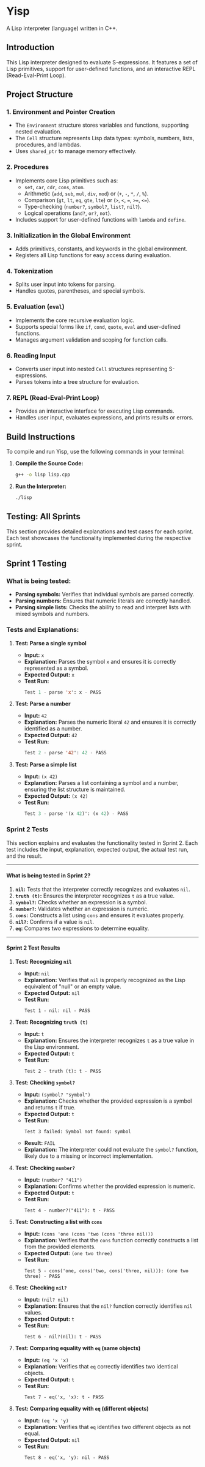 # Yisp
A Lisp interpreter (language) written in C++.

## Introduction
This Lisp interpreter designed to evaluate S-expressions. It features a set of Lisp primitives, support for user-defined functions, and an interactive REPL (Read-Eval-Print Loop). 

## Project Structure

### 1. Environment and Pointer Creation
- The `Environment` structure stores variables and functions, supporting nested evaluation.
- The `Cell` structure represents Lisp data types: symbols, numbers, lists, procedures, and lambdas.
- Uses `shared_ptr` to manage memory effectively.

### 2. Procedures
- Implements core Lisp primitives such as:
  - `set`, `car`, `cdr`, `cons`, `atom`.
  - Arithmetic (`add`, `sub`, `mul`, `div`, `mod`) or (`+`, `-`, `*`, `/`, `%`).
  - Comparison (`gt`, `lt`, `eq`, `gte`, `lte`) or (`>`, `<`, `=`, `>=`, `<=`).
  - Type-checking (`number?`, `symbol?`, `list?`, `nil?`).
  - Logical operations (`and?`, `or?`, `not`).
- Includes support for user-defined functions with `lambda` and `define`.

### 3. Initialization in the Global Environment
- Adds primitives, constants, and keywords in the global environment.
- Registers all Lisp functions for easy access during evaluation.

### 4. Tokenization
- Splits user input into tokens for parsing.
- Handles quotes, parentheses, and special symbols.

### 5. Evaluation (`eval`)
- Implements the core recursive evaluation logic.
- Supports special forms like `if`, `cond`, `quote`, `eval` and user-defined functions.
- Manages argument validation and scoping for function calls.

### 6. Reading Input
- Converts user input into nested `Cell` structures representing S-expressions.
- Parses tokens into a tree structure for evaluation.

### 7. REPL (Read-Eval-Print Loop)
- Provides an interactive interface for executing Lisp commands.
- Handles user input, evaluates expressions, and prints results or errors.

## Build Instructions
To compile and run Yisp, use the following commands in your terminal:

1. **Compile the Source Code:**
   ```bash
   g++ -o lisp lisp.cpp
2. **Run the Interpreter:**
   ```bash
   ./lisp
## Testing: All Sprints

This section provides detailed explanations and test cases for each sprint. Each test showcases the functionality implemented during the respective sprint.

## Sprint 1 Testing

### **What is being tested:**
- **Parsing symbols:** Verifies that individual symbols are parsed correctly.
- **Parsing numbers:** Ensures that numeric literals are correctly handled.
- **Parsing simple lists:** Checks the ability to read and interpret lists with mixed symbols and numbers.

### **Tests and Explanations:**

1. **Test: Parse a single symbol**
   - **Input:** `x`
   - **Explanation:** Parses the symbol `x` and ensures it is correctly represented as a symbol.
   - **Expected Output:** `x`
   - **Test Run:**
     ```lisp
     Test 1 - parse 'x': x - PASS
     ```

2. **Test: Parse a number**
   - **Input:** `42`
   - **Explanation:** Parses the numeric literal `42` and ensures it is correctly identified as a number.
   - **Expected Output:** `42`
   - **Test Run:**
     ```lisp
     Test 2 - parse '42': 42 - PASS
     ```

3. **Test: Parse a simple list**
   - **Input:** `(x 42)`
   - **Explanation:** Parses a list containing a symbol and a number, ensuring the list structure is maintained.
   - **Expected Output:** `(x 42)`
   - **Test Run:**
     ```lisp
     Test 3 - parse '(x 42)': (x 42) - PASS
     ```
### Sprint 2 Tests

This section explains and evaluates the functionality tested in Sprint 2. Each test includes the input, explanation, expected output, the actual test run, and the result.

---

#### **What is being tested in Sprint 2?**
1. **`nil`:** Tests that the interpreter correctly recognizes and evaluates `nil`.
2. **`truth (t)`:** Ensures the interpreter recognizes `t` as a true value.
3. **`symbol?`:** Checks whether an expression is a symbol.
4. **`number?`:** Validates whether an expression is numeric.
5. **`cons`:** Constructs a list using `cons` and ensures it evaluates properly.
6. **`nil?`:** Confirms if a value is `nil`.
7. **`eq`:** Compares two expressions to determine equality.

---

#### **Sprint 2 Test Results**

1. **Test: Recognizing `nil`**
   - **Input:** `nil`
   - **Explanation:** Verifies that `nil` is properly recognized as the Lisp equivalent of "null" or an empty value.
   - **Expected Output:** `nil`
   - **Test Run:** 
     ```plaintext
     Test 1 - nil: nil - PASS
     ```

2. **Test: Recognizing `truth (t)`**
   - **Input:** `t`
   - **Explanation:** Ensures the interpreter recognizes `t` as a true value in the Lisp environment.
   - **Expected Output:** `t`
   - **Test Run:**
     ```plaintext
     Test 2 - truth (t): t - PASS
     ```

3. **Test: Checking `symbol?`**
   - **Input:** `(symbol? "symbol")`
   - **Explanation:** Checks whether the provided expression is a symbol and returns `t` if true.
   - **Expected Output:** `t`
   - **Test Run:**
     ```plaintext
     Test 3 failed: Symbol not found: symbol
     ```
   - **Result:** `FAIL`
   - **Explanation:** The interpreter could not evaluate the `symbol?` function, likely due to a missing or incorrect implementation.

4. **Test: Checking `number?`**
   - **Input:** `(number? "411")`
   - **Explanation:** Confirms whether the provided expression is numeric.
   - **Expected Output:** `t`
   - **Test Run:**
     ```plaintext
     Test 4 - number?("411"): t - PASS
     ```

5. **Test: Constructing a list with `cons`**
   - **Input:** `(cons 'one (cons 'two (cons 'three nil)))`
   - **Explanation:** Verifies that the `cons` function correctly constructs a list from the provided elements.
   - **Expected Output:** `(one two three)`
   - **Test Run:**
     ```plaintext
     Test 5 - cons('one, cons('two, cons('three, nil))): (one two three) - PASS
     ```

6. **Test: Checking `nil?`**
   - **Input:** `(nil? nil)`
   - **Explanation:** Ensures that the `nil?` function correctly identifies `nil` values.
   - **Expected Output:** `t`
   - **Test Run:**
     ```plaintext
     Test 6 - nil?(nil): t - PASS
     ```

7. **Test: Comparing equality with `eq` (same objects)**
   - **Input:** `(eq 'x 'x)`
   - **Explanation:** Verifies that `eq` correctly identifies two identical objects.
   - **Expected Output:** `t`
   - **Test Run:**
     ```plaintext
     Test 7 - eq('x, 'x): t - PASS
     ```

8. **Test: Comparing equality with `eq` (different objects)**
   - **Input:** `(eq 'x 'y)`
   - **Explanation:** Verifies that `eq` identifies two different objects as not equal.
   - **Expected Output:** `nil`
   - **Test Run:**
     ```plaintext
     Test 8 - eq('x, 'y): nil - PASS
     ```
